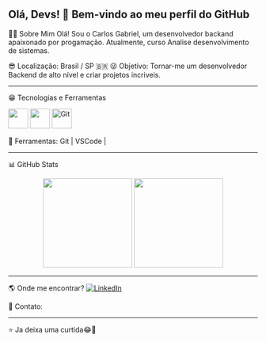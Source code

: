 ## Olá, Devs! 👋 Bem-vindo ao meu perfil do GitHub
👨‍💻 Sobre Mim
Olá! Sou o Carlos Gabriel, um desenvolvedor backand apaixonado por progamação. Atualmente, curso Analise desenvolvimento de sistemas.

😎 Localização: Brasil / SP 🇧🇷
😜 Objetivo: Tornar-me um desenvolvedor Backend de alto nível e criar projetos incriveis.

---

😁 Tecnologias e Ferramentas
<p align="left">
  <img src="https://cdn.jsdelivr.net/gh/devicons/devicon/icons/html5/html5-original.svg" width="40" height="40"/>
  <img src="https://cdn.jsdelivr.net/gh/devicons/devicon/icons/css3/css3-original.svg" width="40" height="40"/>
  <img src="https://cdn.jsdelivr.net/gh/devicons/devicon/icons/git/git-original.svg" alt="Git" width="40" height="40"/>
</p>

🔧 Ferramentas: Git | VSCode |

---

📊 GitHub Stats
<div align="center">
  <img height="180em" src="https://github-readme-stats.vercel.app/api?username=Carlosgmsilva&show_icons=true&theme=radical&count_private=true" />
  <img height="180em" src="https://github-readme-stats.vercel.app/api/top-langs/?username=Carlosgmsilva&layout=compact&theme=radical" />
</div>

---

🌎 Onde me encontrar?
[![LinkedIn](https://img.shields.io/badge/LinkedIn-0077B5?style=for-the-badge&logo=linkedin&logoColor=white)](https://www.linkedin.com/in/carlos-gabriel-1b6928271/)

📧 Contato: 

---

⭐ Ja deixa uma curtida😂🙏
